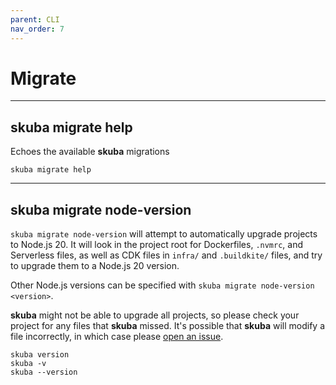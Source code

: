 ```yaml
---
parent: CLI
nav_order: 7
---
```


# Migrate

---

## skuba migrate help

Echoes the available **skuba** migrations

```shell
skuba migrate help
```

---

## skuba migrate node-version

`skuba migrate node-version` will attempt to automatically upgrade projects to Node.js 20.
It will look in the project root for Dockerfiles, `.nvmrc`, and Serverless files,
as well as CDK files in `infra/` and `.buildkite/` files, and try to upgrade them to a Node.js 20 version.

Other Node.js versions can be specified with `skuba migrate node-version <version>`.

**skuba** might not be able to upgrade all projects, so please check your project for any files that **skuba** missed. It's
possible that **skuba** will modify a file incorrectly, in which case please
[open an issue](https://github.com/seek-oss/skuba/issues/new).

```shell
skuba version
skuba -v
skuba --version
```
